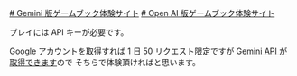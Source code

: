 [# Gemini 版ゲームブック体験サイト](https://uni928.github.io/GameBook/index3.html)
[# Open AI 版ゲームブック体験サイト](https://uni928.github.io/GameBook/index3.html)

プレイには API キーが必要です。

Google アカウントを取得すれば
1 日 50 リクエスト限定ですが [Gemini API が取得できます](https://aistudio.google.com/app/apikey?hl=ja)ので
そちらで体験頂ければと思います。
